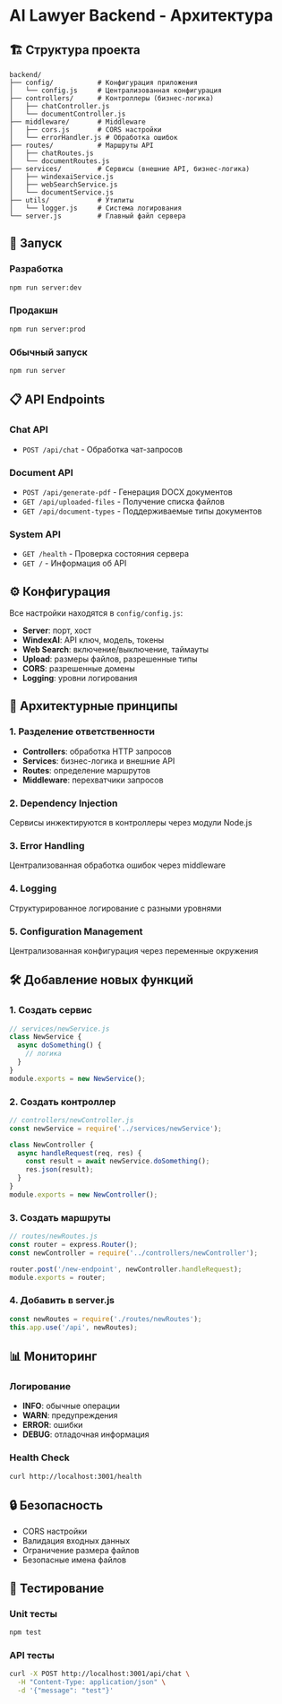 # AI Lawyer Backend - Архитектура

## 🏗️ Структура проекта

```
backend/
├── config/           # Конфигурация приложения
│   └── config.js     # Централизованная конфигурация
├── controllers/      # Контроллеры (бизнес-логика)
│   ├── chatController.js
│   └── documentController.js
├── middleware/       # Middleware
│   ├── cors.js       # CORS настройки
│   └── errorHandler.js # Обработка ошибок
├── routes/           # Маршруты API
│   ├── chatRoutes.js
│   └── documentRoutes.js
├── services/         # Сервисы (внешние API, бизнес-логика)
│   ├── windexaiService.js
│   ├── webSearchService.js
│   └── documentService.js
├── utils/            # Утилиты
│   └── logger.js     # Система логирования
└── server.js         # Главный файл сервера
```

## 🚀 Запуск

### Разработка
```bash
npm run server:dev
```

### Продакшн
```bash
npm run server:prod
```

### Обычный запуск
```bash
npm run server
```

## 📋 API Endpoints

### Chat API
- `POST /api/chat` - Обработка чат-запросов

### Document API
- `POST /api/generate-pdf` - Генерация DOCX документов
- `GET /api/uploaded-files` - Получение списка файлов
- `GET /api/document-types` - Поддерживаемые типы документов

### System API
- `GET /health` - Проверка состояния сервера
- `GET /` - Информация об API

## ⚙️ Конфигурация

Все настройки находятся в `config/config.js`:

- **Server**: порт, хост
- **WindexAI**: API ключ, модель, токены
- **Web Search**: включение/выключение, таймауты
- **Upload**: размеры файлов, разрешенные типы
- **CORS**: разрешенные домены
- **Logging**: уровни логирования

## 🔧 Архитектурные принципы

### 1. **Разделение ответственности**
- **Controllers**: обработка HTTP запросов
- **Services**: бизнес-логика и внешние API
- **Routes**: определение маршрутов
- **Middleware**: перехватчики запросов

### 2. **Dependency Injection**
Сервисы инжектируются в контроллеры через модули Node.js

### 3. **Error Handling**
Централизованная обработка ошибок через middleware

### 4. **Logging**
Структурированное логирование с разными уровнями

### 5. **Configuration Management**
Централизованная конфигурация через переменные окружения

## 🛠️ Добавление новых функций

### 1. Создать сервис
```javascript
// services/newService.js
class NewService {
  async doSomething() {
    // логика
  }
}
module.exports = new NewService();
```

### 2. Создать контроллер
```javascript
// controllers/newController.js
const newService = require('../services/newService');

class NewController {
  async handleRequest(req, res) {
    const result = await newService.doSomething();
    res.json(result);
  }
}
module.exports = new NewController();
```

### 3. Создать маршруты
```javascript
// routes/newRoutes.js
const router = express.Router();
const newController = require('../controllers/newController');

router.post('/new-endpoint', newController.handleRequest);
module.exports = router;
```

### 4. Добавить в server.js
```javascript
const newRoutes = require('./routes/newRoutes');
this.app.use('/api', newRoutes);
```

## 📊 Мониторинг

### Логирование
- **INFO**: обычные операции
- **WARN**: предупреждения
- **ERROR**: ошибки
- **DEBUG**: отладочная информация

### Health Check
```bash
curl http://localhost:3001/health
```

## 🔒 Безопасность

- CORS настройки
- Валидация входных данных
- Ограничение размера файлов
- Безопасные имена файлов

## 🧪 Тестирование

### Unit тесты
```bash
npm test
```

### API тесты
```bash
curl -X POST http://localhost:3001/api/chat \
  -H "Content-Type: application/json" \
  -d '{"message": "test"}'
``` 